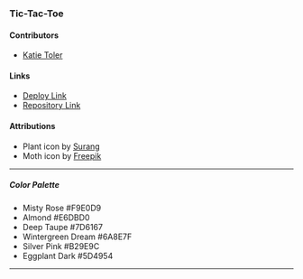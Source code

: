 ### Tic-Tac-Toe
#### Contributors
  * [Katie Toler](https://github.com/KATIETOLER)
#### Links
* [Deploy Link](https://katietoler.github.io/tic-tac-toe/)
* [Repository Link](https://github.com/KATIETOLER/tic-tac-toe)

#### Attributions
* Plant icon by [Surang](https://www.flaticon.com/authors/surang)
* Moth icon by [Freepik](https://www.freepik.com)


---
##### _Color Palette_
  * Misty Rose #F9E0D9
  * Almond #E6DBD0
  * Deep Taupe #7D6167
  * Wintergreen Dream #6A8E7F
  * Silver Pink #B29E9C
  * Eggplant Dark #5D4954
---
